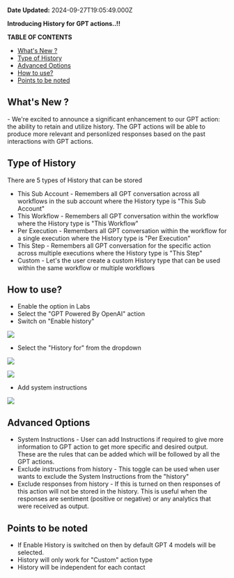 **Date Updated:** 2024-09-27T19:05:49.000Z
  
  
**Introducing History for GPT actions..!!**

  
**TABLE OF CONTENTS**

* [What's New ?](#What's-New-?)
* [Type of History](#Type-of-History)
* [Advanced Options](#Advanced-Options)
* [How to use?](#How-to-use?)
* [Points to be noted](#Points-to-be-noted)

## **What's New ?**

  
\- We're excited to announce a significant enhancement to our GPT action: the ability to retain and utilize history. The GPT actions will be able to produce more relevant and personlized responses based on the past interactions with GPT actions.

  
## **Type of History**

  
There are 5 types of History that can be stored

  
* This Sub Account - Remembers all GPT conversation across all workflows in the sub account where the History type is "This Sub Account"
* This Workflow - Remembers all GPT conversation within the workflow where the History type is "This Workflow"
* Per Execution - Remembers all GPT conversation within the workflow for a single execution where the History type is "Per Execution"
* This Step - Remembers all GPT conversation for the specific action across multiple executions where the History type is "This Step"
* Custom - Let's the user create a custom History type that can be used within the same workflow or multiple workflows

  
## **How to use?**

  
* Enable the option in Labs
* Select the "GPT Powered By OpenAI" action
* Switch on "Enable history"

  
![](https://s3.amazonaws.com/cdn.freshdesk.com/data/helpdesk/attachments/production/155030502005/original/oXFmqdV5E6v_46Vq_Na-V6Z23Wfqtrcz9Q.png?1722935207)

* Select the "History for" from the dropdown

  
![](https://s3.amazonaws.com/cdn.freshdesk.com/data/helpdesk/attachments/production/155030502061/original/iCQ-HimehhwH5jjUTbt1m2XMARS2uGhjog.png?1722935238)

  
![](https://s3.amazonaws.com/cdn.freshdesk.com/data/helpdesk/attachments/production/155030502075/original/i-3VUeODrfNSs7fF9RP9AKeCH4ohaJ_HwQ.png?1722935258)

* Add system instructions

  
![](https://s3.amazonaws.com/cdn.freshdesk.com/data/helpdesk/attachments/production/155030502128/original/KOlGgxxfGAI8awQ9C33rihtEAiK_07i3-g.png?1722935276)

## **Advanced Options**

  
* System Instructions - User can add Instructions if required to give more information to GPT action to get more specific and desired output. These are the rules that can be added which will be followed by all the GPT actions.
* Exclude instructions from history - This toggle can be used when user wants to exclude the System Instructions from the "history"
* Exclude responses from history - If this is turned on then responses of this action will not be stored in the history. This is useful when the responses are sentiment (positive or negative) or any analytics that were received as output.

  
##   

  
## **Points to be noted**

  
* If Enable History is switched on then by default GPT 4 models will be selected.
* History will only work for "Custom" action type
* History will be independent for each contact

  